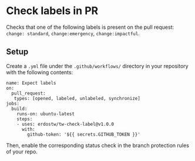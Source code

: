 # Check labels in PR

Checks that one of the following labels is present on the pull request: `change: standard`, `change:emergency`, `change:impactful`.

## Setup

Create a `.yml` file under the `.github/workflows/` directory in your repository with the following contents:

```
name: Expect labels
on:
  pull_request:
   types: [opened, labeled, unlabeled, synchronize]
jobs:
  build:
    runs-on: ubuntu-latest
    steps:
    - uses: erdostw/tw-check-label@v1.0.0
      with:
        github-token: '${{ secrets.GITHUB_TOKEN }}'
```

Then, enable the corresponding status check in the branch protection rules of your repo.
